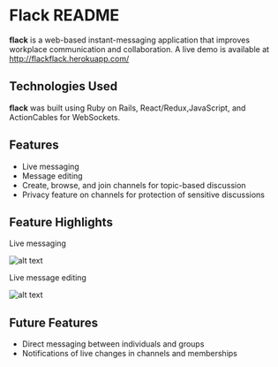 # Flack README

**flack** is a web-based instant-messaging application that improves workplace communication and collaboration. A live demo is available at http://flackflack.herokuapp.com/
 
## Technologies Used
**flack** was built using Ruby on Rails, React/Redux,JavaScript, and ActionCables for WebSockets.

## Features
+ Live messaging
+ Message editing
+ Create, browse, and join channels for topic-based discussion
+ Privacy feature on channels for protection of sensitive discussions

## Feature Highlights
Live messaging

![alt text](https://media.giphy.com/media/TKRVyMb5SxLxAgwLMP/giphy.gif "sample conversation")

Live message editing

![alt text](https://media.giphy.com/media/l2ExAAkcFEbtl2WRpS/giphy.gif "sample conversation")
## Future Features
+ Direct messaging between individuals and groups
+ Notifications of live changes in channels and memberships
